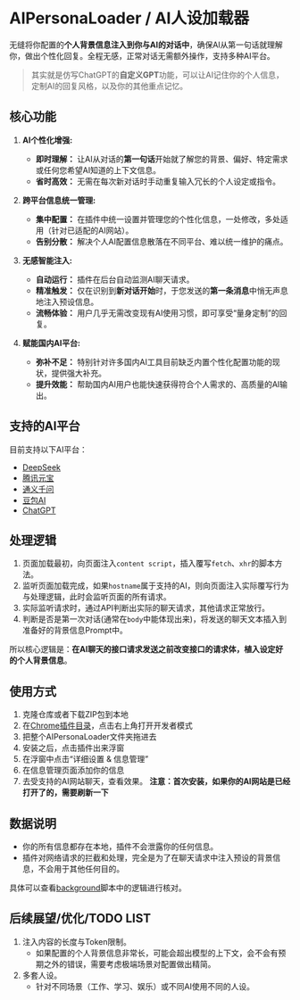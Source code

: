 # AIPersonaLoader / AI人设加载器

无缝将你配置的**个人背景信息注入到你与AI的对话中**，确保AI从第一句话就理解你，做出个性化回复。全程无感，正常对话无需额外操作，支持多种AI平台。

> 其实就是仿写ChatGPT的**自定义GPT**功能，可以让AI记住你的个人信息，定制AI的回复风格，以及你的其他重点记忆。



## 核心功能
1.  **AI个性化增强:**
    *   **即时理解：** 让AI从对话的**第一句话**开始就了解您的背景、偏好、特定需求或任何您希望AI知道的上下文信息。
    *   **省时高效：** 无需在每次新对话时手动重复输入冗长的个人设定或指令。

2.  **跨平台信息统一管理:**
    *   **集中配置：** 在插件中统一设置并管理您的个性化信息，一处修改，多处适用（针对已适配的AI网站）。
    *   **告别分散：** 解决个人AI配置信息散落在不同平台、难以统一维护的痛点。

3.  **无感智能注入:**
    *   **自动运行：** 插件在后台自动监测AI聊天请求。
    *   **精准触发：** 仅在识别到**新对话开始**时，于您发送的**第一条消息**中悄无声息地注入预设信息。
    *   **流畅体验：** 用户几乎无需改变现有AI使用习惯，即可享受“量身定制”的回复。

4.  **赋能国内AI平台:**
    *   **弥补不足：** 特别针对许多国内AI工具目前缺乏内置个性化配置功能的现状，提供强大补充。
    *   **提升效能：** 帮助国内AI用户也能快速获得符合个人需求的、高质量的AI输出。

## 支持的AI平台
目前支持以下AI平台：
- [DeepSeek](https://chat.deepseek.com/)
- [腾讯元宝](https://yuanbao.tencent.com/)
- [通义千问](https://www.tongyi.com/qianwen/)
- [豆包AI](https://www.doubao.com/chat/)
- [ChatGPT](https://chatgpt.com/)

## 处理逻辑
1. 页面加载最初，向页面注入`content script`，插入覆写`fetch`、`xhr`的脚本方法。
2. 监听页面加载完成，如果`hostname`属于支持的AI，则向页面注入实际覆写行为与处理逻辑，此时会监听页面的所有请求。
3. 实际监听请求时，通过API判断出实际的聊天请求，其他请求正常放行。
4. 判断是否是第一次对话(通常在`body`中能体现出来)，将发送的聊天文本插入到准备好的背景信息Prompt中。

所以核心逻辑是：**在AI聊天的接口请求发送之前改变接口的请求体，植入设定好的个人背景信息**。

## 使用方式
1. 克隆仓库或者下载ZIP包到本地
2. 在[Chrome插件目录](chrome://extensions/)，点击右上角打开开发者模式
3. 把整个AIPersonaLoader文件夹拖进去
4. 安装之后，点击插件出来浮窗
5. 在浮窗中点击“详细设置 & 信息管理”
6. 在信息管理页面添加你的信息
7. 去受支持的AI网站聊天，查看效果。
   **注意：首次安装，如果你的AI网站是已经打开了的，需要刷新一下**

## 数据说明
- 你的所有信息都存在本地，插件不会泄露你的任何信息。
- 插件对网络请求的拦截和处理，完全是为了在聊天请求中注入预设的背景信息，不会用于其他任何目的。

具体可以查看[background](/background.js)脚本中的逻辑进行核对。

## 后续展望/优化/TODO LIST
1. 注入内容的长度与Token限制。
    - 如果配置的个人背景信息非常长，可能会超出模型的上下文，会不会有预期之外的错误，需要考虑极端场景对配置做出精简。
2. 多套人设。
    - 针对不同场景（工作、学习、娱乐）或不同AI使用不同的人设。
